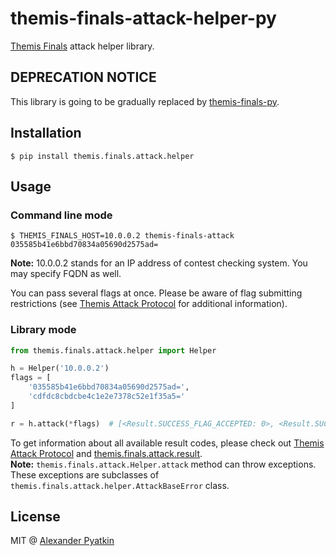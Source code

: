 # themis-finals-attack-helper-py
[Themis Finals](https://github.com/aspyatkin/themis-finals) attack helper library.

## DEPRECATION NOTICE
This library is going to be gradually replaced by [themis-finals-py](https://github.com/themis-project/themis-finals-py).

## Installation
```
$ pip install themis.finals.attack.helper
```

## Usage
### Command line mode
```
$ THEMIS_FINALS_HOST=10.0.0.2 themis-finals-attack 035585b41e6bbd70834a05690d2575ad=
```
**Note:** 10.0.0.2 stands for an IP address of contest checking system. You may specify FQDN as well.

You can pass several flags at once. Please be aware of flag submitting restrictions (see [Themis Attack Protocol](https://github.com/aspyatkin/themis-attack-protocol) for additional information).

### Library mode
```python
from themis.finals.attack.helper import Helper

h = Helper('10.0.0.2')
flags = [
    '035585b41e6bbd70834a05690d2575ad=',
    'cdfdc8cbdcbe4c1e2e7378c52e1f35a5='
]

r = h.attack(*flags)  # [<Result.SUCCESS_FLAG_ACCEPTED: 0>, <Result.SUCCESS_FLAG_ACCEPTED: 0>] - stands for two successful attacks
```
To get information about all available result codes, please check out [Themis Attack Protocol](https://github.com/aspyatkin/themis-attack-protocol) and [themis.finals.attack.result](https://github.com/aspyatkin/themis-finals-attack-result-py).  
**Note:** `themis.finals.attack.Helper.attack` method can throw exceptions. These exceptions are subclasses of `themis.finals.attack.helper.AttackBaseError` class.

## License
MIT @ [Alexander Pyatkin](https://github.com/aspyatkin)
